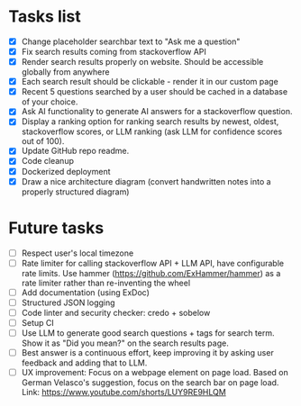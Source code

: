 # Tasks list

- [x] Change placeholder searchbar text to "Ask me a question"
- [x] Fix search results coming from stackoverflow API
- [x] Render search results properly on website. Should be accessible globally from anywhere
- [x] Each search result should be clickable - render it in our custom page
- [x] Recent 5 questions searched by a user should be cached in a database of your choice.
- [x] Ask AI functionality to generate AI answers for a stackoverflow question.
- [x] Display a ranking option for ranking search results by newest, oldest, stackoverflow scores, or LLM ranking (ask LLM for confidence scores out of 100).
- [x] Update GitHub repo readme.
- [x] Code cleanup
- [x] Dockerized deployment
- [x] Draw a nice architecture diagram (convert handwritten notes into a properly structured diagram)

# Future tasks
- [ ] Respect user's local timezone
- [ ] Rate limiter for calling stackoverflow API + LLM API, have configurable rate limits. Use hammer (https://github.com/ExHammer/hammer) as a rate limiter rather than re-inventing the wheel
- [ ] Add documentation (using ExDoc)
- [ ] Structured JSON logging
- [ ] Code linter and security checker: credo + sobelow
- [ ] Setup CI
- [ ] Use LLM to generate good search questions + tags for search term. Show it as "Did you mean?" on the search results page.
- [ ] Best answer is a continuous effort, keep improving it by asking user feedback and adding that to LLM.
- [ ] UX improvement: Focus on a webpage element on page load. Based on German Velasco's suggestion, focus on the search bar on page load. Link: https://www.youtube.com/shorts/LUY9RE9HLQM
